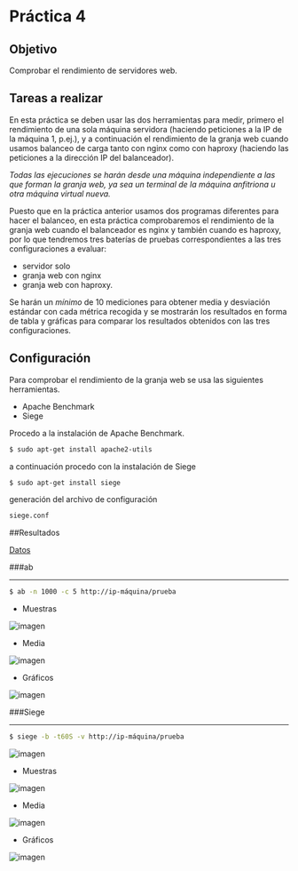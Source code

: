 # Práctica 4

## Objetivo
Comprobar el rendimiento de servidores web.

## Tareas a realizar
En esta práctica se deben usar las dos herramientas para medir, primero el rendimiento de una sola máquina servidora (haciendo peticiones a la IP de la máquina 1, p.ej.), y a continuación el rendimiento de la granja web cuando usamos balanceo de carga tanto con nginx como con haproxy (haciendo las peticiones a la dirección IP del balanceador).

*Todas las ejecuciones se harán desde una máquina independiente a las que forman la granja web, ya sea un terminal de la máquina anfitriona u otra máquina virtual nueva.* 

Puesto que en la práctica anterior usamos dos programas diferentes para hacer el balanceo, en esta práctica comprobaremos el rendimiento de la granja web cuando el balanceador es nginx y también cuando es haproxy, por lo que tendremos tres baterías de pruebas correspondientes a las tres configuraciones a evaluar: 

  - servidor solo
  - granja web con nginx
  - granja web con haproxy.

Se harán un *mínimo* de 10 mediciones para obtener media y desviación estándar con cada métrica recogida y se mostrarán los resultados en forma de tabla y gráficas para comparar los resultados obtenidos con las tres configuraciones.

## Configuración 

Para  comprobar el rendimiento de la granja web  se usa las siguientes herramientas.

- Apache Benchmark
- Siege


Procedo a la instalación de Apache Benchmark.

````sh
$ sudo apt-get install apache2-utils
````

a continuación procedo con la instalación de Siege

````sh
$ sudo apt-get install siege
````
generación del archivo de configuración

````sh
siege.conf
````

##Resultados

[Datos][tabla]

###ab
________________________________

````sh
$ ab -n 1000 -c 5 http://ip-máquina/prueba
````

- Muestras

![imagen](https://github.com/marlenelis/SWAP1516/blob/master/images/p4_9_1.jpg)

- Media

![imagen](https://github.com/marlenelis/SWAP1516/blob/master/images/p4_8_1.jpg)

- Gráficos

![imagen](https://github.com/marlenelis/SWAP1516/blob/master/images/p4_ab_g.jpg)

###Siege
______________________________

````sh
$ siege -b -t60S -v http://ip-máquina/prueba
````
![imagen](https://github.com/marlenelis/SWAP1516/blob/master/images/p4_3.jpg)

- Muestras

![imagen](https://github.com/marlenelis/SWAP1516/blob/master/images/p4_4_s.jpg)

- Media

![imagen](https://github.com/marlenelis/SWAP1516/blob/master/images/p4_7_1.jpg)

- Gráficos

![imagen](https://github.com/marlenelis/SWAP1516/blob/master/images/p4_s_g.jpg) 


[tabla]:https://docs.google.com/spreadsheets/d/1TM30ZFnYA6Yj4I-MeIlKWQIbzIzJky37a6YdDkl9Y_w/edit?usp=sharing
